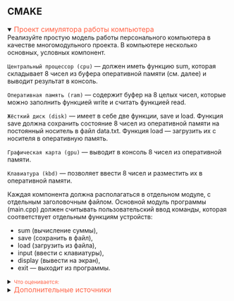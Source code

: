 ## CMAKE

<details open>
<summary><span style="color:tomato; font-size:16px">Проект симулятора работы компьютера</span></summary>
Реализуйте простую модель работы персонального компьютера в качестве многомодульного проекта. 
В компьютере несколько основных, условных компонент.

`Центральный процессор (cpu)` — должен иметь функцию sum, 
которая складывает 8 чисел из буфера оперативной памяти (см. далее) и выводит результат в консоль.

`Оперативная память (ram)` — содержит буфер на 8 целых чисел, 
которые можно заполнить функцией write и считать функцией read.

`Жёсткий диск (disk)` — имеет в себе две функции, save и load. 
Функция save должна сохранить состояние 8 чисел из оперативной памяти на постоянный носитель в файл data.txt. 
Функция load — загрузить их с носителя в оперативную память.

`Графическая карта (gpu)` — выводит в консоль 8 чисел из оперативной памяти.

`Клавиатура (kbd)` — позволяет ввести 8 чисел и разместить их в оперативной памяти.

Каждая компонента должна располагаться в отдельном модуле, с отдельным заголовочным файлом. 
Основной модуль программы (main.cpp) должен считывать пользовательский ввод команды, 
которая соответствует отдельным функциям устройств: 

- sum (вычисление суммы), 
- save (сохранить в файл), 
- load (загрузить из файла), 
- input (ввести с клавиатуры), 
- display (вывести на экран), 
- exit — выходит из программы.

<details>
<summary><span style="color:tomato; font-size:12px">Что оценивается:</span></summary>

- Обращение к буферу оперативной памяти делается только через модуль ram, напрямую доступ к буферу не осуществляется.
- Программа и составленные CMake-файлы конфигурации проекта работают корректно.
- Для программы создано два файла CMakeLists.txt, один в основной директории, второй в директории src.
- В файлах CPP в поле всех #include-директив используется только название файла, не должно быть #include-директив с указанием папки. Не допускается:

```c++
../include/.. .h
D:/.../include/.. .h
```
</details>
</details>

<details>
<summary><span style="color:tomato;font-size:16px">Дополнительные источники</span></summary>
<a href="https://dzen.ru/a/YCkMS7SYcFqBc6yY" style="margin-left:16px">Header guards и pragma once</a>
</details>